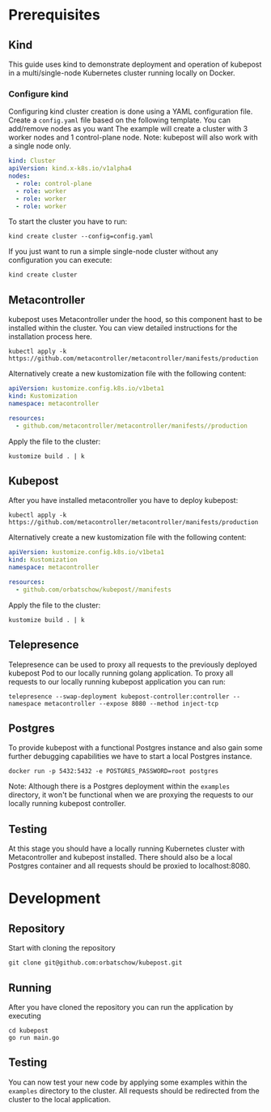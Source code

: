 # Prerequisites

## Kind

This guide uses kind to demonstrate deployment and operation of kubepost in a multi/single-node Kubernetes cluster
running locally on Docker.

### Configure kind

Configuring kind cluster creation is done using a YAML configuration file. Create a `config.yaml` file based on the
following template. You can add/remove nodes as you want The example will create a cluster with 3 worker nodes and 1
control-plane node. Note: kubepost will also work with a single node only.

```yaml
kind: Cluster
apiVersion: kind.x-k8s.io/v1alpha4
nodes:
  - role: control-plane
  - role: worker
  - role: worker
  - role: worker
```

To start the cluster you have to run:

```shell
kind create cluster --config=config.yaml
```

If you just want to run a simple single-node cluster without any configuration you can execute:

```shell
kind create cluster
```

## Metacontroller

kubepost uses Metacontroller under the hood, so this component hast to be installed within the cluster. You can view
detailed instructions for the installation process here.

```shell
kubectl apply -k https://github.com/metacontroller/metacontroller/manifests/production
```

Alternatively create a new kustomization file with the following content:

```yaml
apiVersion: kustomize.config.k8s.io/v1beta1
kind: Kustomization
namespace: metacontroller

resources:
  - github.com/metacontroller/metacontroller/manifests//production
```

Apply the file to the cluster:

```shell
kustomize build . | k
```

## Kubepost

After you have installed metacontroller you have to deploy kubepost:

```shell
kubectl apply -k https://github.com/metacontroller/metacontroller/manifests/production
```

Alternatively create a new kustomization file with the following content:

```yaml
apiVersion: kustomize.config.k8s.io/v1beta1
kind: Kustomization
namespace: metacontroller

resources:
  - github.com/orbatschow/kubepost//manifests
```

Apply the file to the cluster:

```shell
kustomize build . | k
```

## Telepresence

Telepresence can be used to proxy all requests to the previously deployed kubepost Pod to our locally running golang
application. To proxy all requests to our locally running kubepost application you can run:

```shell
telepresence --swap-deployment kubepost-controller:controller --namespace metacontroller --expose 8080 --method inject-tcp
```

## Postgres

To provide kubepost with a functional Postgres instance and also gain some further debugging capabilities we have to
start a local Postgres instance.

```shell
docker run -p 5432:5432 -e POSTGRES_PASSWORD=root postgres
```

Note: Although there is a Postgres deployment within the `examples` directory, it won't be functional when we are
proxying the requests to our locally running kubepost controller.

## Testing

At this stage you should have a locally running Kubernetes cluster with Metacontroller and kubepost installed. There
should also be a local Postgres container and all requests should be proxied to localhost:8080.

# Development

## Repository

Start with cloning the repository

```shell
git clone git@github.com:orbatschow/kubepost.git
```

## Running

After you have cloned the repository you can run the application by executing

```shell
cd kubepost
go run main.go
```

## Testing

You can now test your new code by applying some examples within the `examples` directory to the cluster. All
requests should be redirected from the cluster to the local application.